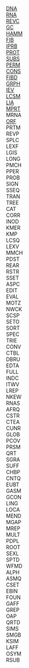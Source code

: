 [DNA](./DNA.py)    
[RNA](./RNA.py)    
[REVC](./REVC.py)    
[GC](./GC.py)    
[HAMM](./HAMM.py)    
[FIB](./FIB.py)    
[IPRB](./IPRB.py)    
[PROT](./PROT.py)    
[SUBS](./SUBS.py)    
[PERM](./PERM.py)    
[CONS](./CONS.py)    
[FIBD](./FIBD.py)    
[GRPH](./GRPH.py)    
[IEV](./IEV.py)    
[LCSM](./LCSM.py)    
[LIA](./LIA.py)    
[MPRT](./MPRT.py)    
MRNA    
[ORF](./ORF.py)    
PRTM    
REVP    
SPLC    
LEXF    
LGIS    
LONG    
PMCH    
PPER    
PROB    
SIGN    
SSEQ    
TRAN    
TREE    
CAT    
CORR    
INOD    
KMER    
KMP    
LCSQ    
LEXV    
MMCH    
PDST    
REAR    
RSTR    
SSET    
ASPC    
EDIT    
EVAL    
MOTZ    
NWCK    
SCSP    
SETO    
SORT    
SPEC    
TRIE    
CONV    
CTBL    
DBRU    
EDTA    
FULL    
INDC    
ITWV    
LREP    
NKEW    
RNAS    
AFRQ    
CSTR    
CTEA    
CUNR    
GLOB    
PCOV    
PRSM    
QRT    
SGRA    
SUFF    
CHBP    
CNTQ    
EUBT    
GASM    
GCON    
LING    
LOCA    
MEND    
MGAP    
MREP    
MULT    
PDPL    
ROOT    
SEXL    
SPTD    
WFMD    
ALPH    
ASMQ    
CSET    
EBIN    
FOUN    
GAFF    
GREP    
OAP    
QRTD    
SIMS    
SMGB    
KSIM    
LAFF    
OSYM    
RSUB    